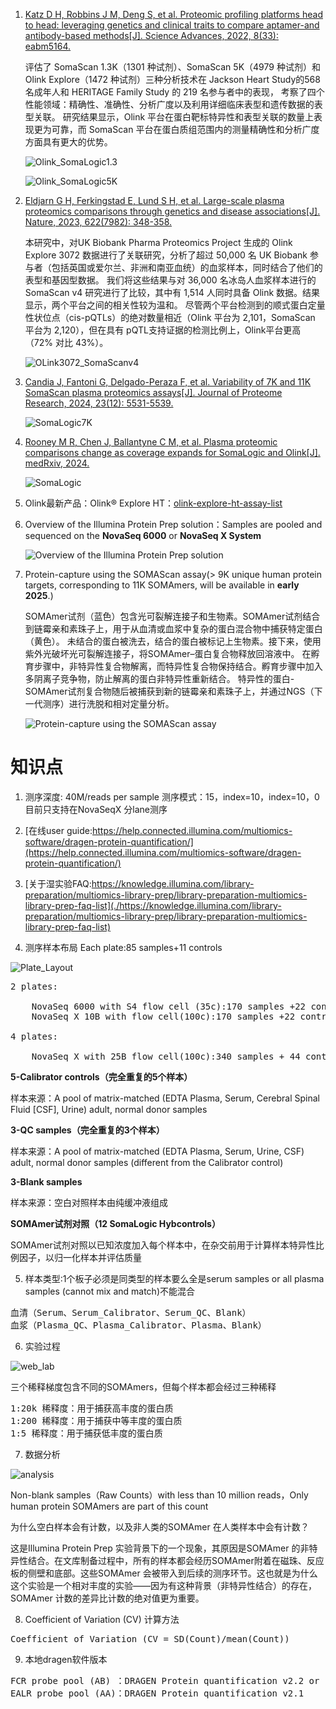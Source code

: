 1.  [Katz D H, Robbins J M, Deng S, et al. Proteomic profiling platforms head to head: leveraging genetics and clinical traits to compare aptamer-and antibody-based methods[J]. Science Advances, 2022, 8(33): eabm5164.](https://www.science.org/doi/full/10.1126/sciadv.abm5164)

    评估了 SomaScan 1.3K（1301 种试剂）、SomaScan 5K（4979 种试剂）和 Olink Explore（1472 种试剂）三种分析技术在 Jackson Heart Study的568名成年人和 HERITAGE Family Study 的 219 名参与者中的表现，
    考察了四个性能领域：精确性、准确性、分析广度以及利用详细临床表型和遗传数据的表型关联。
    研究结果显示，Olink 平台在蛋白靶标特异性和表型关联的数量上表现更为可靠，而 SomaScan 平台在蛋白质组范围内的测量精确性和分析广度方面具有更大的优势。

    ![Olink_SomaLogic1.3](./Olink_SomaLogic1.3K.jpg)

    ![Olink_SomaLogic5K](./Olink_SomaLogic5K.jpg)

2.  [Eldjarn G H, Ferkingstad E, Lund S H, et al. Large-scale plasma proteomics comparisons through genetics and disease associations[J]. Nature, 2023, 622(7982): 348-358.](https://www.nature.com/articles/s41586-023-06563-x)

    本研究中，对UK Biobank Pharma Proteomics Project 生成的 Olink Explore 3072 数据进行了关联研究，分析了超过 50,000 名 UK Biobank 参与者（包括英国或爱尔兰、非洲和南亚血统）的血浆样本，同时结合了他们的表型和基因型数据。
    我们将这些结果与对 36,000 名冰岛人血浆样本进行的 SomaScan v4 研究进行了比较，其中有 1,514 人同时具备 Olink 数据。结果显示，两个平台之间的相关性较为温和。
    尽管两个平台检测到的顺式蛋白定量性状位点（cis-pQTLs）的绝对数量相近（Olink 平台为 2,101，SomaScan 平台为 2,120），但在具有 pQTL支持证据的检测比例上，Olink平台更高（72% 对比 43%）。

    ![OLink3072_SomaScanv4](./Olink3072_SomaScanv4.png)

3.  [Candia J, Fantoni G, Delgado-Peraza F, et al. Variability of 7K and 11K SomaScan plasma proteomics assays[J]. Journal of Proteome Research, 2024, 23(12): 5531-5539.](https://pubs.acs.org/doi/full/10.1021/acs.jproteome.4c00667)

    ![SomaLogic7K](./SomaScan_7K.jpeg)

4.  [Rooney M R, Chen J, Ballantyne C M, et al. Plasma proteomic comparisons change as coverage expands for SomaLogic and Olink[J]. medRxiv, 2024.](https://pmc.ncbi.nlm.nih.gov/articles/PMC11261933/)

    ![SomaLogic](./Head-to-Head-Chart-v4.png)

5.  Olink最新产品：Olink® Explore HT：[olink-explore-ht-assay-list](./olink-explore-ht-assay-list.xlsx)

6.  Overview of the Illumina Protein Prep solution：Samples are pooled and sequenced on the **NovaSeq 6000** or **NovaSeq X System**

    ![Overview of the Illumina Protein Prep solution](./Overview_of_the_Illumina_Protein_Prep_solution.png)

7.  Protein-capture using the SOMAScan assay(> 9K unique human protein targets, corresponding to 11K SOMAmers, will be available in **early 2025**.)

    SOMAmer试剂（蓝色）包含光可裂解连接子和生物素。SOMAmer试剂结合到链霉亲和素珠子上，用于从血清或血浆中复杂的蛋白混合物中捕获特定蛋白（黄色）。
    未结合的蛋白被洗去，结合的蛋白被标记上生物素。接下来，使用紫外光破坏光可裂解连接子，将SOMAmer–蛋白复合物释放回溶液中。
   在孵育步骤中，非特异性复合物解离，而特异性复合物保持结合。孵育步骤中加入多阴离子竞争物，防止解离的蛋白非特异性重新结合。
    特异性的蛋白-SOMAmer试剂复合物随后被捕获到新的链霉亲和素珠子上，并通过NGS（下一代测序）进行洗脱和相对定量分析。

    ![Protein-capture using the SOMAScan assay](./Protein-capture-using-the-SOMAScan-assay.png)

# 知识点

1. 测序深度: 40M/reads per sample 测序模式：15，index=10，index=10，0 目前只支持在NovaSeqX 分lane测序

2. [在线user guide:https://help.connected.illumina.com/multiomics-software/dragen-protein-quantification/](https://help.connected.illumina.com/multiomics-software/dragen-protein-quantification/)

3. [关于湿实验FAQ:https://knowledge.illumina.com/library-preparation/multiomics-library-prep/library-preparation-multiomics-library-prep-faq-list](./https://knowledge.illumina.com/library-preparation/multiomics-library-prep/library-preparation-multiomics-library-prep-faq-list)

4.  测序样本布局 Each plate:85 samples+11 controls

![Plate_Layout](./Plate_Layout.png)

<pre>
2 plates:

    NovaSeq 6000 with S4 flow cell (35c):170 samples +22 controls
    NovaSeq X 10B with flow cell(100c):170 samples +22 controls

4 plates:

    NovaSeq X with 25B flow cell(100c):340 samples + 44 controls
</pre>

**5-Calibrator controls（完全重复的5个样本）**

样本来源：A pool of matrix-matched (EDTA Plasma, Serum, Cerebral Spinal Fluid [CSF], Urine) adult, normal donor samples

**3-QC samples（完全重复的3个样本）**

样本来源：A pool of matrix-matched (EDTA Plasma, Serum, Urine, CSF) adult, normal donor samples (different from the Calibrator control)

**3-Blank samples**

样本来源：空白对照样本由纯缓冲液组成

**SOMAmer试剂对照（12 SomaLogic Hybcontrols）**

SOMAmer试剂对照以已知浓度加入每个样本中，在杂交前用于计算样本特异性比例因子，以归一化样本并评估质量

5.  样本类型:1个板子必须是同类型的样本要么全是serum samples or all plasma samples (cannot mix and match)不能混合
<pre>
血清（Serum、Serum_Calibrator、Serum_QC、Blank）
血浆（Plasma_QC、Plasma_Calibrator、Plasma、Blank）
</pre>

6.  实验过程

![web_lab](./wetlab.avif)

三个稀释梯度包含不同的SOMAmers，但每个样本都会经过三种稀释
<pre>
1:20k 稀释度：用于捕获高丰度的蛋白质
1:200 稀释度：用于捕获中等丰度的蛋白质
1:5 稀释度：用于捕获低丰度的蛋白质
</pre>

7.  数据分析

![analysis](./analysis.png)

Non-blank samples（Raw Counts）with less than 10 million reads，Only human protein SOMAmers are part of this count

为什么空白样本会有计数，以及非人类的SOMAmer 在人类样本中会有计数？

这是Illumina Protein Prep 实验背景下的一个现象，其原因是SOMAmer 的非特异性结合。在文库制备过程中，所有的样本都会经历SOMAmer附着在磁珠、反应板的侧壁和底部。这些SOMAmer 会被带入到后续的测序环节。这也就是为什么这个实验是一个相对丰度的实验——因为有这种背景（非特异性结合）的存在，SOMAmer 计数的差异比计数的绝对值更为重要。

8.   Coefficient of Variation (CV) 计算方法

<pre>Coefficient of Variation (CV = SD(Count)/mean(Count)) </pre> 

9.  本地dragen软件版本
<pre>
FCR probe pool (AB) ：DRAGEN Protein quantification v2.2 or higher
EALR probe pool (AA)：DRAGEN Protein quantification v2.1
</pre> 



